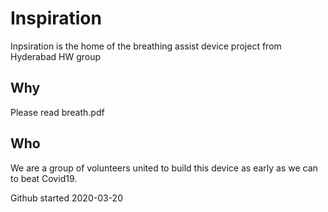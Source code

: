 # Inspiration

Inpsiration is the home of the breathing assist device project from Hyderabad HW group 

## Why
Please read breath.pdf

## Who
We are a group of volunteers united to build this device as early as we can to beat Covid19.



Github started 2020-03-20


